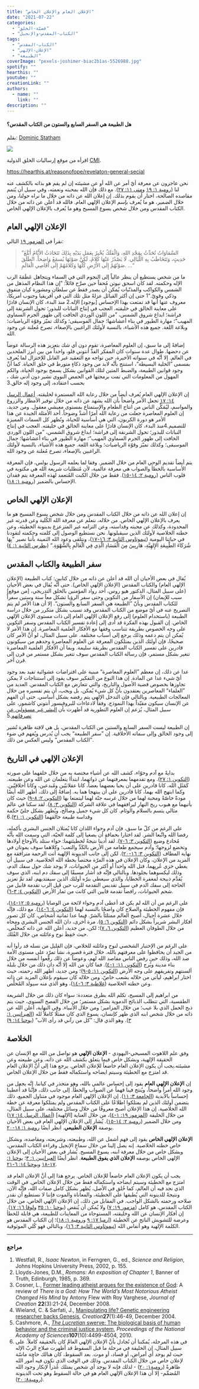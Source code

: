 ```yaml
---
title: "الإعلان العام والإعلان الخاص"
date: "2021-07-22"
categories: 
  - "قضيّة-الخلق"
  - "الكتاب-المقدس-والإنجيل"
tags: 
  - "الكتاب-المقدس"
  - "الإعلان-الإلهي"
  - "الطبيعة"
coverImage: "pexels-joshimer-biac2b1as-5526988.jpg"
spotify: ""
hearthis: ""
youtube: ""
creationLink: ""
authors:
  - name: ""
    link: ""
description: ""
---
```


#### هل الطبيعة هي السفر السابع والستون من الكتاب المقدس؟

بقلم: [Dominic Statham](https://creation.com/dominic-statham)

[![](https://arabcreationisthome.files.wordpress.com/2021/05/cmi.png?w=150)](https://creation.com/a/15235)

اقرأه من موقع إرساليات الخلق الدولية [CMI](https://creation.com/a/15235).

https://hearthis.at/reasonofope/revelaton-general-secial

نحن عاجزون عن معرفة أيّ أمر عن الله أو عن مشيئته إن لم يقم هو بذاته بالكشف عنه لنا ([رومية ١: ١٩](https://my.bible.com/bible/101/ROM.1.19.keh) و[متى ١١](https://my.bible.com/bible/101/MAT.11.27.keh)[: ٢٧](https://my.bible.com/bible/101/MAT.11.27.keh)). مع ذلك فإن الله بمحبته ونعمته، وفي سبيل أن يُتمم مقاصده الصالحة، اختار أن يقوم بذلك. إن إعلان الله عن ذاته من خلال ما نراه حولنا، ومن خلال الضمير، هو ما يُعرف بإسم الإعلان الإلهي العام. فالله قد أعلن عن ذاته من خلال الكتاب المقدس ومن خلال شخص يسوع المسيح وهو ما يُعرف بالإعلان الإلهي الخاص.

## الإعلان الإلهي العام

نقرأ في [المزمور ١٩](https://www.bible.com/101/psa.19) التالي:

> ”السَّمَاوَاتُ تُحَدِّثُ بِمَجْدِ اللهِ، وَالْفَلَكُ يُخْبِرُ بِعَمَلِ يَدَيْهِ بِذَلِكَ تَتَحَادَثُ الأَيَّامُ أَبْلَغَ حَدِيثٍ، وَتَتَخَاطَبُ بِهِ اللَّيَالِي. لَا يَصْدُرُ عَنْهَا كَلامٌ، لَكِنَّ صَوْتَهَا يُسمَعُ وَاضِحاً. انْطَلَقَ صَوْتُهُمْ إِلَى الأَرْضِ كُلِّهَا وَكَلامُهُمْ إِلَى أَقَاصِي الْعَالَمِ. …“

ما من شخص يستطيع أن ينظر عالياً إلى النجوم التي في السماء ويتجاهل عَظَمَةَ الرب الإله وحكمته. لقد كان اسحق نيوتن مُحقاً حين صرَّح قائلاً: ”إن هذا النظام المذهل من الشمس والكواكب والمذنّبات يُمكن أن يصدر فقط عن سلطان ومشورة كيان متفوق وذكي وقويّ.“1 حتى إن أكثر القبائل عزلةً مثل تلك التي في أفريقيا وجنوب أمريكا، معروف عنها أنها قد تمتعت بهذا الإحساس \[بوجود\] الإله.2 منذ البدء، كان الإنسان قادرًا على معاينة الخالق في خليقته. العجب في إنتاج النباتات للبذور؛ تحول الشرنقة إلى فراشة؛ ابداع شروق الشمس، ”من اللون الوردي الخافت إلى ظهور الجرم السماوي المهيب“؛ مهارة الطيور في بناء أعشاشها؛ جمال الموسيقى؛ وكذلك تميّز وقوّة الرياضيات؛ وبلاغة اللغة. جميع هذه الأشياء، بالنسبة لأولئك الراغبين بالإصغاء، تصرخ مُعلنة عن وجود الله.

إضافةً إلى ما سبق، إن العلوم المعاصرة، تقوم دون أي شك بتعزيز هذه الرسالة عوضاً عن دحضها. طوال عدة سنوات كان المفكر الفذّ أنتوني فلو، واحداً من بين أبرز الملحدين في العالم. إلا أنَّه في سنواته الأخيرة، حين تواجه مع التعقيد غير القابل للإختزال لما يُعرف بمسمى ”الخلية البسيطة“، استنتج بأنَّه لابد من وجود ذكاءٍ متورط في خلق الحياة. كما أنَّ وجود قوانين الطبيعة، والضبط المتين لتلك القوانين بشكل يسمح بوجود الحياة، والكم المهول من المعلومات التي تمت برمجتها في الحمض النووي تشير دون أدنى شك ، بحسب اعتقاده، إلى وجود إله خالق.3

إن الإعلان الإلهي العام يُعرف أيضاً من خلال رعاية الله المستمرة لخليقته. [أعمال الرسل ١٤: ١٧](https://my.bible.com/bible/101/ACT.14.17) تجعل الأمر واضحاً بأن الله يشهد عن ذاته من خلال توفير الأمطار والزروع والمواسم، ليُمَكِّن الناس من انتاج الطعام والإستمتاع بمستوى معيشي معقول. ومن جديد، إن العلوم المعاصرة جعلت من رعاية الله أمرًا أشدَّ وضوحاً. أحد الأمثلة الجيدة عن هذا الأمر هو دورة الكربون، التي هي أساسية للحياة، وتُظهر كل السمات المميزة للتصميم.4منذ البدء، كان الإنسان قادرًا على معاينة الخالق في خليقته. العجب في إنتاج النباتات للبذور؛ تحول الشرنقة إلى فراشة؛ ابداع شروق الشمس، ”من اللون الوردي الخافت إلى ظهور الجرم السماوي المهيب“؛ مهارة الطيور في بناء أعشاشها؛ جمال الموسيقى؛ وكذلك تميّز وقوّة الرياضيات؛ وبلاغة اللغة. جميع هذه الأشياء، بالنسبة لأولئك الراغبين بالإصغاء، تصرخ مُعلنة عن وجود الله.

يتم أيضاً تقديم الوحي العام من خلال الضمير. وفقا لما يعلمه الرسول بولس، فإن المعرفة الأساسية بالخطأ والصواب هي معرفة عالمية، لأن مُتطلبات شريعة الله هي مكتوبة في قلوب الناس ([رومية ٢: ١٤-١٥](https://my.bible.com/bible/101/ROM.2.14-15)). فقط من خلال الكبت المُتعمد لهذه المعرفة يتم فقدان الإحساس بالضمير ([رومية ١: ١٨](https://my.bible.com/bible/101/ROM.1.18)).

## الإعلان الإلهي الخاص

إن إعلان الله عن ذاته من خلال الكتاب المقدس ومن خلال شخص يسوع المسيح هو ما يعرف بالإعلان الإلهي الخاص. من خلاله، نتعلم عن معرفة الله الكُلية وعن قدرته غير المحدودة، وكذلك عن محبته وقداسته، وعن التزامه غير المتزعزع بدينونة الخطيئة، وعن خطته الخلاصية لأولئك الذين سيقبلونها. نحن نستطيع الوصول إلى كلمته وحكمته لتقودنا في حياتنا اليومية ([تيموثاوس الثانية ٣: ١٦-١٧](https://my.bible.com/bible/101/2TI.3.16-17.keh))، ونتلقى وعود الله الثمينة بأننا نصير ”بِهَا شُرَكَاءَ الطَّبِيعَةِ الإِلهِيَّةِ، هَارِبِينَ مِنَ الْفَسَادِ الَّذِي فِي الْعَالَمِ بِالشَّهْوَةِ.“ ([بطرس الثانية ١: ٤](https://my.bible.com/bible/101/2PE.1.4))

## سفر الطبيعة والكتاب المقدس

يُقال في بعض الأحيان أن الله قد أعلن عن ذاته من خلال كتابين: كتاب الطبيعة (الإعلان الإلهي العام) والكتاب المقدس (الإعلان الإلهي الخاص). حتى أنَّه يُقال في بعض الأحيان (على سبيل المثال، الدكتور هيو روس، أحد رواد المؤمنين بالخلق التدريجي، \[من موقع\] سبب للإيمان) إن الأسفار من التكوين وحتى سفر الرؤيا تشكل معاً ستة وستين سفراً للكتاب المقدس وبأنّ ”الطبيعة هي السفر السابع والستون“. إلا أن هذا الأمر لم يتم التصريح عنه في أيّ موضع من الكتاب المقدس وقد تسبب بشكل متكرر من خلال دراسة الطبيعة (باستخدام العلوم) إلى رفع الإعلان الإلهي العام إلى ذات مستوى الإعلان الإلهي الخاص. إن القبول بهذه الفكرة قد أدى إلى إعادة تفسير الكتاب المقدس وسفر التكوين على وجه الخصوص بطريقة تتناسب وفقها مع الأفكار العلمية المعاصرة. إن هذا الأمر لا يُمكن أن يتم دعمه وذلك يرجع إلى أسباب مختلفة. على سبيل المثال، لو أنَّ الأمر كان صحيحًا، فإن أولئك الذين يمتلكون المعرفة عن العلوم المعاصرة وحدهم من سيكونون قادرين على تفسير الكتاب المقدس بطريقة سليمة. وبما أن الأفكار العلمية المعاصرة تتغير بشكل مستمر، فإن رسالة الكتاب المقدس سوف تتغير بشكل مستمر من قرن إلى قرن آخر.

عدا عن ذلك، إن معظم ”العلوم المعاصرة“ مبنية على افتراضات عشوائية تفيد بعد وجود أيّ شيء عدا عن المادة. إن هذا النوع من التفكير سوف يقود إلى استنتاجات لا يمكن تجاوزها بخصوص قضية الأصول والتاريخ، والتي تتعارض مع الكتاب المقدس. العديد من ”العلماء“ المعاصرين يعتقدون بأنَّ كل شيء يُمكن، بل ويجب، أن يتم تفسيره من خلال المعالجات الطبيعية. وبالتالي فإن التدخل الإلهي يتم رفضه بشكل أساسي. حتى أن الفهم عن الإنسان سيكون مقيّداً بهذا النموذج. وفقاً لادعاءات للبروفيسور أنتوني كاشمور، على سبيل المثال، يُزعم إن العلوم التطورية قد أظهرت بأن [البشر غير مسؤولين عن تصرفاتهم](https://creation.com/nothing-more-than-a-bag-of-chemicals).5

إن الطبيعة ليست السفر السابع والستين من الكتاب المقدس، بل هي لافتة ظاهرة تُشير إلى وجود الخالق وإلى سماته الأخلاقية. إن ”سفر الطبيعة“ يجب أن يُدرس ويُفهم في ضوء ”الكتاب المقدس“ وليس العكس من ذلك.

## الإعلان الإلهي في التاريخ

بدايةً مع آدم وحوّاء، كشف الله عن أشياء مختصة به من خلال خلقهما على صورته ([التكوين ١: ٢٧](https://my.bible.com/bible/101/GEN.1.27)). ومع تقدمهما بمعرفتهما عن ذواتهما، ابتدأا يتعلمان عن الله وعن طبيعته. كَمَثَلِ الله، كانا قادرين على أن يحبا بعضهما بعضاً، كانا عقلانيّين ومُبدعين، وكانا أخلاقيّين. وكما ابتهج الله بهما، كانا قادرين على أن يبتهجا هما به. إضافةً إلى ذلك، أظهر الله أيضًا مودةً خاصّةً ومحبة لهما من خلال غرسه جنّة لهما ليتمتعا بها ([التكوين ٢: ٨-٩](https://my.bible.com/bible/101/GEN.2.8-9)) حيث كان يأتيهما مع هبوب ريح النهار ليرافقهما في علاقة الشركة ([التكوين ٣: ٨](https://my.bible.com/bible/101/GEN.3.8)). لقد سكنا في عالم مثالي يتسم بالسلام والوئام. كان كل شيء جميل وصالح، ويُظهر بشكل جليّ حكمة وقداسة طبيعة خالقهما ([التكوين ١: ٣١](https://my.bible.com/bible/101/GEN.1.31)).6

على الرغم من كلّ ما سبق، فإن آدم وحواء اللذان كانا يُمثلان الجنس البشري بأكمله، رفضا الله واتَّبعا الشر. لقد اختارا بحماقة أن يصغيا إلى كلمة الحيّة، التي وسمت الله بأنَّه مُخادع وضيع ([التكوين ٣: ٦-٧](https://my.bible.com/bible/101/GEN.3.6-7)). لقد أُدينا نتيجةً لخطيئتهما: حواء ستلد بالأوجاع أولادها وتخضع لزوجها؛ وآدم سيجمع طعامه من الأرض بالكَدِّ والتعب؛ وكلاهما سوف يموتان في نهاية المطاف ([التكوين ٣: ١٦-٢٠](https://my.bible.com/bible/101/GEN.3.16-20)). لكن إلى جانب الدينونة الإلهية أتت الرحمة مترافقة مع المزيد من الإعلان، وكان الإعلان في هذه المرّة مختصاً بخطة الله الخلاصية. في سبيل أن يغطي خزي عُريِهما، قتل الله واحداً أو أكثر من الحيوانات، لا يوجد شك حول سفك الدم، وذلك ليكسوهما بجلودها. وبالتالي فإنَّه قد أشار مسبقًا إلى سفك دم ابنه، الذي سوف يُقدَّم ذبيحة لمغفرة الخطايا، والذي سيغطي ببرّه أولئك الذين سيفتديهم. لقد تمَّ تعزيز الحاجة إلى سفك الدم في سبيل تقديس التقدمة للرب حين قَبِل الرب تقدمة قابيل من شحم الحيوانات، رافضاً تقدمة قايين التي كانت من ثمار الأرض ([التكوين ٤: ٣-٦](https://my.bible.com/bible/101/GEN.4.3-6)).

على الرغم من أن الله لم يكن قد أعطى آدم وحواء لائحة من الوصايا ([رومية ٥: ١٢-١٤](https://my.bible.com/bible/101/ROM.5.12-14))، فإن مفهوم الخطيئة والصلاح كان واضحًا بالنسبة لهما ([التكوين ٤: ٦-١٤](https://my.bible.com/bible/101/GEN.4.6-14)). مع ذلك، فإنَّه خلال عشرة أجيال، أصبح العالم ممتلئاً بالشرّ. فيما عدا ثمانية أشخاص، كان كل تصور أفكار البشر شريراً بشكل دائم ([التكوين ٦: ٥](https://my.bible.com/bible/101/GEN.6.5)). مرة أُخرى، دانَ الله الجنس البشري ومحاه من خلال الطوفان العظيم ([التكوين ٦، ٧](https://my.bible.com/bible/101/GEN.6))؛ لكن، من جديد، أعلن الله عن ذاته كمخلّص، حيث حَفِظَ نوح وعائلته من خلال الفُلك.

على الرغم من الإختبار الشخصي لنوح وعائلته للخلاص، فإن القليل من نسله قد رأوا أنه من الجيد أن يحافظوا على معرفتهم بالله. خلال فترة قصيرة، نشأ تمرّد على مستوى الأمة ضد الله، وذلك حين رفض الناس مقاصد الله لهم، وعوضاً عن ذلك رفَّعوا أنفسه من خلال بناء مدينة وبُرج ([التكوين ١١: ١-٤](https://my.bible.com/bible/101/GEN.11.1-4)). فما كان من الله إلا أنَّه دان ذلك من خلال بلبلة ألسنتهم وتفريقهم على وجه الأرض ([التكوين ١١: ٥-٩](https://my.bible.com/bible/101/GEN.11.5-9))؛ ومن جديد، أظهر الله رحمته، حيث اختار ابراهيم، ليأتي من خلاله بشعب خاصّ، ومن خلاله كان سيقوم بإعلان المزيد عن ذاته وعن خطته الخلاصية ([غلاطية ٣: ٦-١٤](https://my.bible.com/bible/101/GAL.3.6-14))، وهو الذي منه سيولد المُخلِّص.

من ابراهيم إلى المسيح، تكلم الله بطرق متعددة: سواء كان ذلك من خلال الشريعة الطقسية، التي تتطلب الذبائح الدموية بشكل مستمر؛ من خلال الفصح السنوي، حيث يتم ذبح الحمل الذي بلا عيب؛ من خلال المزامير؛ ومن خلال الأنبياء. وفي النهاية، أعلن الله عن ذاته من خلال شخص ابنه الذي ظهر كإنسان، يسوع الذي كان ممثلًا كاملاً لله ([العبرانيين ١: ٣](https://my.bible.com/bible/101/HEB.1.3)). وهو الذي قال: ”كل من رآني قد رأى الآب“ ([يوحنا ١٤: ٩](https://my.bible.com/bible/101/JHN.14.9))

## الخلاصة

وفق علم اللاهوت المسيحي-اليهودي - **الإعلان الإلهي** هو تواصل من الله مع الإنسان عن الحقيقة الإلهية، وبشكل خاص فيما يتعلق بكشف الله عن ذاته، وعن طبيعته وعن مشيئته.يجب أن يكون الإعلان العام خاضعاً للإعلان الخاص. يرجع هذا إلى أنَّ الإعلان العام قد امتزج مع الخطيئة وسيتم ايضاحه واستكماله فقط من خلال الإعلان الخاص.

إن **الإعلان الإلهي العام** يقود إلى إحساس عالمي بالله، وهو متجذر في كياننا. إنَّه يجعل من وجود الله أمراً واضحاً، ويُنتج فينا فهماً عن الصواب والخطأ. إلى جانب ذلك، فإنَّنا قد أُعطينا إحساساً بالأبدية ([الجامعة ٣: ١١](https://my.bible.com/bible/101/ECC.3.11)). إن الإعلان الإلهي العام موجود في متناول الجميع، ذلك يتضمن أولئك الذين لم يمتلكوا اطلاعًا على الكتاب المقدس ولم يمتلكوا معرفة عن خطة الله الخلاصية. إن هذا الإعلان أصبح معروفًا من خلال وسائل مختلفة، على سبيل المثال، من خلال الخليقة ([المزمور ١٩: ١-٤](https://my.bible.com/bible/101/PSA.19.1-4))، من خلال العناية \[الإلهية\] ([أعمال الرسل ١٤: ١٧](https://my.bible.com/bible/101/ACT.14.17)) ومن خلال الضمير ([رومية ٢: ١٤-١٥](https://my.bible.com/bible/101/ROM.2.14-15)). يُشار إلى الإعلان الإلهي العام في بعض الأحيان بوصفة **الإعلان الطبيعي**. انظر أيضًا [رومية ١](https://my.bible.com/bible/101/ROM.1.18-20)[: ١٨-٢٠](https://my.bible.com/bible/101/ROM.1.18-20).

**الإعلان الإلهي الخاص** يقود إلى فهم أشمل عن الله، وطبيعته، وشريعته، ومقاصده، وبشكل خاص خطته الخلاصية. إنه يصل إلينا من خلال سماع الإنجيل وقراءة الكتاب المقدس، وبشكل خاص من خلال معرفة ابنه، يسوع المسيح. يُشار في بعض الأحيان إلى الإعلان الإلهي الخاص بوصفه **الإعلان الذي يفوق الطبيعة**. انظر أيضًا [العبرانيين ١](https://my.bible.com/bible/101/HEB.1.3)[: ٣](https://my.bible.com/bible/101/HEB.1.3)؛ [يوحنا ١](https://my.bible.com/bible/101/JHN.1.17-18)[: ١٧-١٨](https://my.bible.com/bible/101/JHN.1.17-18) و[يوحنا ١٤](https://my.bible.com/bible/101/JHN.14.6-21)[: ٦-٢١](https://my.bible.com/bible/101/JHN.14.6-21).

يجب أن يكون الإعلان العام خاضعاً للإعلان الخاص. يرجع هذا إلى أنَّ الإعلان العام قد امتزج مع الخطيئة وسيتم ايضاحه واستكماله فقط من خلال الإعلان الخاص. في الوقت الذي نجد فيه أن العالم، كما خُلق في الأصل، يُظهر بشكل كامل صفات الله، فإنَّه الآن، ونتيجةً للدينونة التي يُطبقها على الخطيئة، والمعاناة والموت فإننا لا نستطيع أن نقدر صلاحه ورحمته بالشكل الواجب. في المقابل من ذلك، إن الإعلان الإلهي الخاص، من خلال الكتاب المقدس، هو كامل ([مزمور ١٩: ٧](https://my.bible.com/bible/101/PSA.19.7)) ولا يُمكن أن يُنقض ([يوحنا ١٠: ٣٥](https://my.bible.com/bible/101/JHN.10.35) و[لوقا ١٦](https://my.bible.com/bible/101/LUK.16.17)[: ١٧](https://my.bible.com/bible/101/LUK.16.17)). إن أفكار الإنسان عن الله وخليقته، المستوحاة من المعاينات للطبيعة، هي قابلة للخطأ وعرضة للتشويش الناتج عن الخطيئة ([ارميا ١٧: ٩](https://my.bible.com/bible/101/JER.17.9) و[رومية ١](https://my.bible.com/bible/101/ROM.1.18)[: ١٨](https://my.bible.com/bible/101/ROM.1.18))؛ إن الكتاب المقدس هو الكلمة الإلهية وهو أنفاس الله ([تيموثاوس الثانية ٣: ١٦](https://my.bible.com/bible/101/2TI.3.16))، وبالتالي فهو كُلي الموثوقية.

* * *

### مراجع

1. Westfall, R., _Isaac Newton_, in Ferngren, G., ed., _Science and Religion_, Johns Hopkins University Press, 2002, p. 155. 
2. Lloyds-Jones, D.M., _Romans: An exposition of Chapter 1_, Banner of Truth, Edinburgh, 1985, p. 369. 
3. Cosner, L., [Former leading atheist argues for the existence of God](https://creation.com/review-there-is-a-god-by-antony-flew): A review of _There is a God: How The World’s Most Notorious Atheist Changed His Mind_ by Antony Flew with Roy Varghese, _Journal of Creation_ **22**(3):21-24, December 2008. 
4. Wieland, C. & Sarfati, J., [Manipulating life? Genetic engineering researcher backs Genesis](https://creation.com/manipulating-life-dr-eirich-interview), _Creation_**27**(1):46-49, December 2004. 
5. Cashmore, A., [_The Lucretian_ swerve: The biological basis of human behavior and the criminal justice system](http://www.pnas.org/content/107/10/4499.full.pdf%20html), _Proceedings of the National Academy of Sciences_**107**(10):4499-4504, 2010. 
6. في هذه المرحلة، يُمكننا أن نُجادل بأنَّ الإعلان الإلهي العامَّ كان بالحقيقة كاملاً. على سبيل المثال، إن الخليقة في مرحلة ما قبل السقوط قد أظهرت صلاح الربّ الإله حيث لم يوجد أي أمراض، أو فساد، أو موت. بعد السقوط، كان هنالك حاجة ماسّة لإعلان خاص من خلال الكتاب المقدس. وذلك في الوقت الذي تكون فيه أُمور الله ظاهرةٌ ([رومية١: ٢٠](https://my.bible.com/bible/101/ROM.1.20)) - لذلك فإنه لا يوجد أي شخص يمتلك عُذراً لإنكار وجود الله المُصَمِّم- إلا أن هذا الإعلان الإلهي العام هو في حالة السقوط وهو تحت الدينونة ([رومية٨: ٢٠](https://my.bible.com/bible/101/ROM.8.20)).
